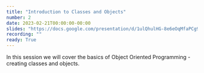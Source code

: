 ```yaml
---
title: "Introduction to Classes and Objects"
number: 2
date: 2023-02-21T00:00:00-00:00
slides: "https://docs.google.com/presentation/d/1ulQhulHG-8e6eOqMfaPCg9VyZRRiCKzFaSfdPJMe2oI/edit?usp=sharing"
recording: ""
ready: True
---
```


In this session we will cover the basics of Object Oriented Programming - creating classes and objects.
